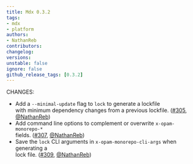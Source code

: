 ```yaml
---
title: Mdx 0.3.2
tags:
- mdx
- platform
authors:
- NathanReb
contributors:
changelog:
versions:
unstable: false
ignore: false
github_release_tags: [0.3.2]
---
```


CHANGES:

*   Add a `--minimal-update` flag to `lock` to generate a lockfile  
    with minimum dependency changes from a previous lockfile. ([#305](https://github.com/realworldocaml/mdx/pull/305),  
    [@NathanReb](https://github.com/NathanReb))
*   Add command line options to complement or overwrite `x-opam-monorepo-*`  
    fields. ([#307](https://github.com/realworldocaml/mdx/issues/307), [@NathanReb](https://github.com/NathanReb))
*   Save the `lock` CLI arguments in `x-opam-monorepo-cli-args` when generating a  
    lock file. ([#309](https://github.com/realworldocaml/mdx/issues/309), [@NathanReb](https://github.com/NathanReb))